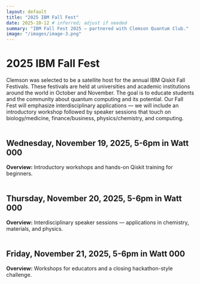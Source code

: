 ```yaml
---
layout: default
title: "2025 IBM Fall Fest"
date: 2025-10-12 # inferred; adjust if needed
summary: "IBM Fall Fest 2025 — partnered with Clemson Quantum Club."
image: "/images/image-3.png"
---
```


# 2025 IBM Fall Fest

Clemson was selected to be a satellite host for the annual IBM Qiskit Fall Festivals. These festivals are held at universities and academic institutions around the world in October and November. The goal is to educate students and the community about quantum computing and its potential. Our Fall Fest will emphasize interdisciplinary applications — we will include an introductory workshop followed by speaker sessions that touch on biology/medicine, finance/business, physics/chemistry, and computing.
<br/><br/>

## Wednesday, November 19, 2025, 5-6pm in Watt 000
**Overview:** Introductory workshops and hands-on Qiskit training for beginners.
<br/><br/>


## Thursday, November 20, 2025, 5-6pm in Watt 000
**Overview:** Interdisciplinary speaker sessions — applications in chemistry, materials, and physics.
<br/><br/>


## Friday, November 21, 2025, 5-6pm in Watt 000
**Overview:** Workshops for educators and a closing hackathon-style challenge.